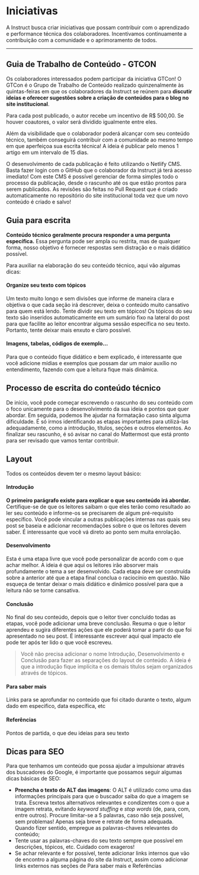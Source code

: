 # Iniciativas

A Instruct busca criar iniciativas que possam contribuir com o aprendizado e performance técnica dos colaboradores. Incentivamos continuamente a contribuição com a comunidade e o aprimoramento de todos.

---

## Guia de Trabalho de Conteúdo - GTCON

Os colaboradores interessados podem participar da iniciativa GTCon! O GTCon é o Grupo de Trabalho de Conteúdo realizado quinzenalmente às quintas-feiras em que os colaboradores da Instruct se reúnem para **discutir ideias e oferecer sugestões sobre a criação de conteúdos para o blog no site institucional**.

Para cada post publicado, o autor recebe um incentivo de R$ 500,00. Se houver coautores, o valor será dividido igualmente entre eles.

Além da visibilidade que o colaborador poderá alcançar com seu conteúdo técnico, também conseguirá contribuir com a comunidade ao mesmo tempo em que aperfeiçoa sua escrita técnica!
A ideia é publicar pelo menos 1 artigo em um intervalo de 15 dias.

O desenvolvimento de cada publicação é feito utilizando o Netlify CMS. Basta fazer login com o GitHub que o colaborador da Instruct já terá acesso imediato! Com este CMS é possível gerenciar de forma simples todo o processo da publicação, desde o rascunho até os que estão prontos para serem publicados. As revisões são feitas no Pull Request que é criado automaticamente no repositório do site institucional toda vez que um novo conteúdo é criado e salvo!

## Guia para escrita

**Conteúdo técnico geralmente procura responder a uma pergunta específica.** Essa pergunta pode ser ampla ou restrita, mas de qualquer forma, nosso objetivo é fornecer respostas sem distração e o mais didático possível.

Para auxiliar na elaboração do seu conteúdo técnico, aqui vão algumas dicas:

#### Organize seu texto com tópicos

Um texto muito longo e sem divisões que informe de maneira clara e objetiva o que cada seção irá descrever, deixa o conteúdo muito cansativo para quem está lendo. Tente dividir seu texto em tópicos! Os tópicos do seu texto são inseridos automaticamente em um sumário fixo na lateral do post para que facilite ao leitor encontrar alguma sessão específica no seu texto. Portanto, tente deixar mais enxuto e claro possível.

#### Imagens, tabelas, códigos de exemplo…

Para que o conteúdo fique didático e bem explicado, é interessante que você adicione mídias e exemplos que possam dar um maior auxílio no entendimento, fazendo com que a leitura fique mais dinâmica.

## Processo de escrita do conteúdo técnico

De início, você pode começar escrevendo o rascunho do seu conteúdo com o foco unicamente para o desenvolvimento da sua ideia e pontos que quer abordar. Em seguida, podemos lhe ajudar na formatação caso sinta alguma dificuldade. É só irmos identificando as etapas importantes para utilizá-las adequadamente, como a introdução, títulos, seções e outros elementos. Ao finalizar seu rascunho, é só avisar no canal do Mattermost que está pronto para ser revisado que vamos tentar contribuir.

## Layout

Todos os conteúdos devem ter o mesmo layout básico:

#### Introdução

**O primeiro parágrafo existe para explicar o que seu conteúdo irá abordar.** Certifique-se de que os leitores saibam o que eles terão como resultado ao ler seu conteúdo e informe-os se precisarem de algum pré-requisito específico. Você pode vincular a outras publicações internas nas quais seu post se baseia e adicionar recomendações sobre o que os leitores devem saber. É interessante que você vá direto ao ponto sem muita enrolação.

#### Desenvolvimento

Esta é uma etapa livre que você pode personalizar de acordo com o que achar melhor. A ideia é que aqui os leitores irão absorver mais profundamente o tema a ser desenvolvido. Cada etapa deve ser construída sobre a anterior até que a etapa final conclua o raciocínio em questão. Não esqueça de tentar deixar o mais didático e dinâmico possível para que a leitura não se torne cansativa.

#### Conclusão

No final do seu conteúdo, depois que o leitor tiver concluído todas as etapas, você pode adicionar uma breve conclusão. Resuma o que o leitor aprendeu e sugira diferentes ações que ele poderá tomar a partir do que foi apresentado no seu post. É interessante escrever aqui qual impacto ele pode ter após ter lido o que você escreveu.

> Você não precisa adicionar o nome Introdução, Desenvolvimento e Conclusão para fazer as separações do layout de conteúdo. A ideia é que a introdução fique implícita e os demais títulos sejam organizados através de tópicos.

#### Para saber mais

Links para se aprofundar no conteúdo que foi citado durante o texto, algum dado em especifico, data específica, etc

#### Referências

Pontos de partida, o que deu ideias para seu texto

## Dicas para SEO

Para que tenhamos um conteúdo que possa ajudar a impulsionar através dos buscadores do Google, é importante que possamos seguir algumas dicas básicas de SEO:

- **Preencha o texto do ALT das imagens**: O ALT é utilizado como uma das informações principais para que o buscador saiba do que a imagem se trata. Escreva textos alternativos relevantes e condizentes com o que a imagem retrata, evitando _keyword stuffing_ e _stop words_ (de, para, com, entre outros). Procure limitar-se a 5 palavras, caso não seja possível, sem problemas! Apenas seja breve e retrate de forma adequada. Quando fizer sentido, empregue as palavras-chaves relevantes do conteúdo;
- Tente usar as palavras-chaves do seu texto sempre que possível em descrições, tópicos, etc. Cuidado com exageros!
- Se achar relevante e for possível, tente adicionar links internos que vão de encontro a alguma página do site da Instruct, assim como adicionar links externos nas seções de Para saber mais e Referências
